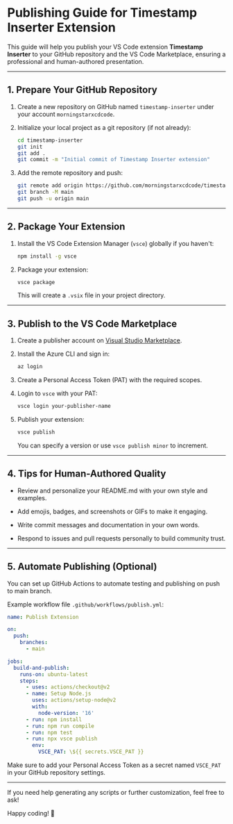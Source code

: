 # Publishing Guide for Timestamp Inserter Extension

This guide will help you publish your VS Code extension **Timestamp Inserter** to your GitHub repository and the VS Code Marketplace, ensuring a professional and human-authored presentation.

---

## 1. Prepare Your GitHub Repository

1. Create a new repository on GitHub named `timestamp-inserter` under your account `morningstarxcdcode`.

2. Initialize your local project as a git repository (if not already):

   ```bash
   cd timestamp-inserter
   git init
   git add .
   git commit -m "Initial commit of Timestamp Inserter extension"
   ```

3. Add the remote repository and push:

   ```bash
   git remote add origin https://github.com/morningstarxcdcode/timestamp-inserter.git
   git branch -M main
   git push -u origin main
   ```

---

## 2. Package Your Extension

1. Install the VS Code Extension Manager (`vsce`) globally if you haven't:

   ```bash
   npm install -g vsce
   ```

2. Package your extension:

   ```bash
   vsce package
   ```

   This will create a `.vsix` file in your project directory.

---

## 3. Publish to the VS Code Marketplace

1. Create a publisher account on [Visual Studio Marketplace](https://marketplace.visualstudio.com/manage).

2. Install the Azure CLI and sign in:

   ```bash
   az login
   ```

3. Create a Personal Access Token (PAT) with the required scopes.

4. Login to `vsce` with your PAT:

   ```bash
   vsce login your-publisher-name
   ```

5. Publish your extension:

   ```bash
   vsce publish
   ```

   You can specify a version or use `vsce publish minor` to increment.

---

## 4. Tips for Human-Authored Quality

- Review and personalize your README.md with your own style and examples.

- Add emojis, badges, and screenshots or GIFs to make it engaging.

- Write commit messages and documentation in your own words.

- Respond to issues and pull requests personally to build community trust.

---

## 5. Automate Publishing (Optional)

You can set up GitHub Actions to automate testing and publishing on push to main branch.

Example workflow file `.github/workflows/publish.yml`:

```yaml
name: Publish Extension

on:
  push:
    branches:
      - main

jobs:
  build-and-publish:
    runs-on: ubuntu-latest
    steps:
      - uses: actions/checkout@v2
      - name: Setup Node.js
        uses: actions/setup-node@v2
        with:
          node-version: '16'
      - run: npm install
      - run: npm run compile
      - run: npm test
      - run: npx vsce publish
        env:
          VSCE_PAT: \${{ secrets.VSCE_PAT }}
```

Make sure to add your Personal Access Token as a secret named `VSCE_PAT` in your GitHub repository settings.

---

If you need help generating any scripts or further customization, feel free to ask!

Happy coding! 🚀
